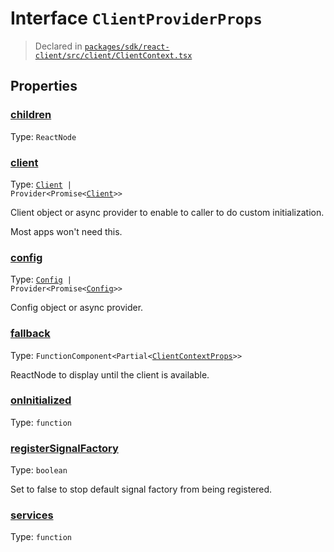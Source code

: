 # Interface `ClientProviderProps`
> Declared in [`packages/sdk/react-client/src/client/ClientContext.tsx`]()


## Properties
### [children](https://github.com/dxos/dxos/blob/main/packages/sdk/react-client/src/client/ClientContext.tsx#L51)
Type: <code>ReactNode</code>



### [client](https://github.com/dxos/dxos/blob/main/packages/sdk/react-client/src/client/ClientContext.tsx#L72)
Type: <code>[Client](/api/@dxos/react-client/classes/Client) | Provider&lt;Promise&lt;[Client](/api/@dxos/react-client/classes/Client)&gt;&gt;</code>

Client object or async provider to enable to caller to do custom initialization.

Most apps won't need this.

### [config](https://github.com/dxos/dxos/blob/main/packages/sdk/react-client/src/client/ClientContext.tsx#L56)
Type: <code>[Config](/api/@dxos/react-client/classes/Config) | Provider&lt;Promise&lt;[Config](/api/@dxos/react-client/classes/Config)&gt;&gt;</code>

Config object or async provider.

### [fallback](https://github.com/dxos/dxos/blob/main/packages/sdk/react-client/src/client/ClientContext.tsx#L77)
Type: <code>FunctionComponent&lt;Partial&lt;[ClientContextProps](/api/@dxos/react-client/types/ClientContextProps)&gt;&gt;</code>

ReactNode to display until the client is available.

### [onInitialized](https://github.com/dxos/dxos/blob/main/packages/sdk/react-client/src/client/ClientContext.tsx#L89)
Type: <code>function</code>



### [registerSignalFactory](https://github.com/dxos/dxos/blob/main/packages/sdk/react-client/src/client/ClientContext.tsx#L82)
Type: <code>boolean</code>

Set to false to stop default signal factory from being registered.

### [services](https://github.com/dxos/dxos/blob/main/packages/sdk/react-client/src/client/ClientContext.tsx#L63)
Type: <code>function</code>



    